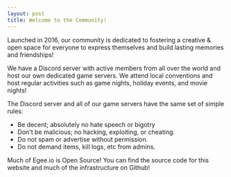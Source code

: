 ```yaml
---
layout: post
title: Welcome to the Community!
---
```


Launched in 2016, our community is dedicated to fostering a creative & open space for everyone to express themselves and build lasting memories and friendships!

We have a Discord server with active members from all over the world and host our own dedicated game servers. We attend local conventions and host regular activities such as game nights, holiday events, and movie nights!

The Discord server and all of our game servers have the same set of simple rules:

* Be decent; absolutely no hate speech or bigotry
* Don't be malicious; no hacking, exploiting, or cheating.
* Do not spam or advertise without permission.
* Do not demand items, kill logs, etc from admins.

Much of Egee.io is Open Source! You can find the source code for this website and much of the infrastructure on Github!
